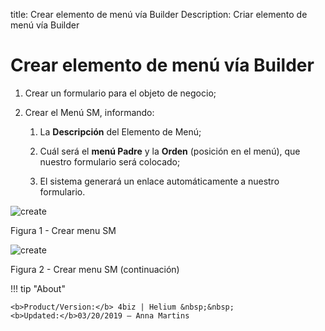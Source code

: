title: Crear elemento de menú vía Builder
Description: Criar elemento de menú vía Builder
# Crear elemento de menú vía Builder


1.  Crear un formulario para el objeto de negocio;

2.  Crear el Menú SM, informando:

    1.  La **Descripción** del Elemento de Menú;

    2.  Cuál será el **menú Padre** y la **Orden** (posición en el menú), que nuestro formulario será colocado;

    3.  El sistema generará un enlace automáticamente a nuestro formulario.

![create](images/Builder-sm-11.jpg)

Figura 1 - Crear menu SM

![create](images/Builder-sm-12.jpg)

Figura 2 - Crear menu SM (continuación)


!!! tip "About"

    <b>Product/Version:</b> 4biz | Helium &nbsp;&nbsp;
    <b>Updated:</b>03/20/2019 – Anna Martins
